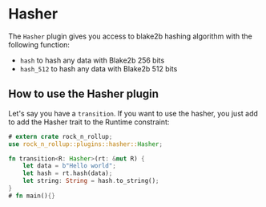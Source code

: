 # Hasher

The `Hasher` plugin gives you access to blake2b hashing algorithm with the following function:

- `hash` to hash any data with Blake2b 256 bits
- `hash_512` to hash any data with Blake2b 512 bits

## How to use the Hasher plugin

Let's say you have a `transition`. If you want to use the hasher, you just add to add the Hasher trait to the Runtime constraint:

```rust
# extern crate rock_n_rollup;
use rock_n_rollup::plugins::hasher::Hasher;

fn transition<R: Hasher>(rt: &mut R) {
    let data = b"Hello world";
    let hash = rt.hash(data);
    let string: String = hash.to_string();
}
# fn main(){}
```
